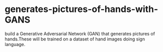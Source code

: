 # generates-pictures-of-hands-with-GANS
build a Generative Adversarial Network (GAN) that generates pictures of hands.These will be trained on a dataset of hand images doing sign language.
